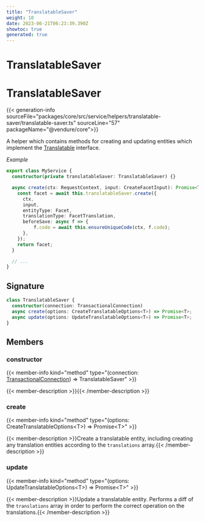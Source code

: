 ```yaml
---
title: "TranslatableSaver"
weight: 10
date: 2023-06-21T06:23:39.390Z
showtoc: true
generated: true
---
```

<!-- This file was generated from the Vendure source. Do not modify. Instead, re-run the "docs:build" script -->

# TranslatableSaver
<div class="symbol">


# TranslatableSaver

{{< generation-info sourceFile="packages/core/src/service/helpers/translatable-saver/translatable-saver.ts" sourceLine="57" packageName="@vendure/core">}}

A helper which contains methods for creating and updating entities which implement the <a href='/typescript-api/entities/interfaces#translatable'>Translatable</a> interface.

*Example*

```TypeScript
export class MyService {
  constructor(private translatableSaver: TranslatableSaver) {}

  async create(ctx: RequestContext, input: CreateFacetInput): Promise<Translated<Facet>> {
    const facet = await this.translatableSaver.create({
      ctx,
      input,
      entityType: Facet,
      translationType: FacetTranslation,
      beforeSave: async f => {
          f.code = await this.ensureUniqueCode(ctx, f.code);
      },
    });
    return facet;
  }

  // ...
}
```

## Signature

```TypeScript
class TranslatableSaver {
  constructor(connection: TransactionalConnection)
  async create(options: CreateTranslatableOptions<T>) => Promise<T>;
  async update(options: UpdateTranslatableOptions<T>) => Promise<T>;
}
```
## Members

### constructor

{{< member-info kind="method" type="(connection: <a href='/typescript-api/data-access/transactional-connection#transactionalconnection'>TransactionalConnection</a>) => TranslatableSaver"  >}}

{{< member-description >}}{{< /member-description >}}

### create

{{< member-info kind="method" type="(options: CreateTranslatableOptions&#60;T&#62;) => Promise&#60;T&#62;"  >}}

{{< member-description >}}Create a translatable entity, including creating any translation entities according
to the `translations` array.{{< /member-description >}}

### update

{{< member-info kind="method" type="(options: UpdateTranslatableOptions&#60;T&#62;) => Promise&#60;T&#62;"  >}}

{{< member-description >}}Update a translatable entity. Performs a diff of the `translations` array in order to
perform the correct operation on the translations.{{< /member-description >}}


</div>
